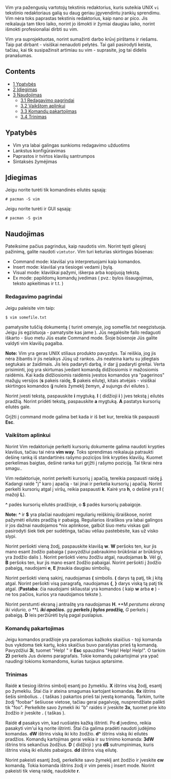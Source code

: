 Vim yra pažengusių vartotojų tekstinis redaktorius, kuris suteikia UNIX `vi` tekstinio redaktoriaus galią su daug geriau įgyvendintu įrankių sprendimu. Vim nėra toks paprastas tekstinis redaktorius, kaip nano ar pico. Jis reikalauja tam tikro laiko, norint jo išmokti ir žymiai daugiau laiko, norint išmokti profesionaliai dirbti su vim.

Vim yra suprojektuotas, norint sumažinti darbo krūvį pirštams ir riešams. Taip pat dirbant - visiškai nenaudoti pelytės. Tai gali pasirodyti keista, tačiau, kai tik susipažinsit artimiau su vim - suprasite, jog tai didelis pranašumas.

## Contents

*   [1 Ypatybės](#Ypatyb.C4.97s)
*   [2 Įdiegimas](#.C4.AEdiegimas)
*   [3 Naudojimas](#Naudojimas)
    *   [3.1 Redagavimo pagrindai](#Redagavimo_pagrindai)
    *   [3.2 Vaikštom aplinkui](#Vaik.C5.A1tom_aplinkui)
    *   [3.3 Komandų pakartojimas](#Komand.C5.B3_pakartojimas)
    *   [3.4 Trinimas](#Trinimas)

## Ypatybės

*   Vim yra labai galingas sunkioms redagavimo užduotims
*   Lankstus konfigūravimas
*   Paprastos ir tvirtos klavišų santrumpos
*   Sintaksės žymėjimas

## Įdiegimas

Jeigu norite turėti tik komandinės eilutės sąsają:

```
# pacman -S vim

```

Jeigu norite turėti ir GUI sąsają:

```
# pacman -S gvim

```

## Naudojimas

Pateiksime pačius pagrindus, kaip naudotis vim. Norint tęsti gilesnį pažinimą, galite naudoti `vimtutor`. Vim turi keturias skirtingas būsenas:

*   Command mode: klavišai yra interpretuojami kaip komandos.
*   Insert mode: klavišai yra tiesiogei vedami į bylą.
*   Visual mode: klaviškai pažymi, iškerpa arba kopijuoją tekstą.
*   Ex mode: papildomų komandų įvedimas ( pvz.: bylos išsaugojimas, teksto apkeitimas ir t.t. )

### Redagavimo pagrindai

Jeigu paleisite vim taip:

```
$ vim somefile.txt

```

pamatysite tuščią dokumentą ( turint omenyje, jog somefile.txt neegzistuoja. Jeigu jis egzistuoja - pamatysite kas jame ). Jūs negalėsite failo redaguoti iškarto - šiuo metu Jūs esate Command mode. Šioje būsenoje Jūs galite valdyti vim klavišų pagalba.

**Note:** Vim yra geras UNIX stiliaus produkto pavyzdys. Tai reiškia, jog jis nėra žibantis ir jis nelaikys Jūsų už rankos. Jis neateina kartu su įdiegtais segtukais ar žaidimais. Jis leis padaryti darbą, ir dar jį padaryti greitai. Verta prisiminti, jog yra skirtumas įvedant komandą didžiosiomis ir mažosiomis raidėmis. Kai kada didžiosiomis raidėmis įvestos komandos yra "pagerinos" mažųjų versijos (**s** pakeis raidę, **S** pakeis eilutę), kitais atvėjais - visiškai skirtingos komandos (**j** nuleis žymeklį žemyn, **J** sujungs dvi eilutes ).

Norint įvesti tekstą, paspauskite **i** mygtuką. **I** ( didžioji **i** ) įves tekstą į eilutės pradžią. Norint pridėti tekstą, paspauskite **a** mygtuką. **A** pastatys kursorių eilutės gale.

Grįžti į command mode galima bet kada ir iš bet kur, tereikia tik paspausti **Esc**.

### Vaikštom aplinkui

Norint Vim redaktoriuje perkelti kursorių dokumente galima naudoti krypties klavišus, tačiau tai nėra **vim way**. Toks sprendimas reikalauja patraukti dešinę ranką iš standartinės rašymo pozicijos link krypties klavišų. Kuomet perkelimas baigtas, dešinė ranka turi grįžti į rašymo poziciją. Tai tikrai nėra smagu..

Vim redaktoriuje, norint perkelti kursorių į apačią, tereikia paspausti raidę **j**. Kadangi raidė "j" karo į apačią - tai jinai ir perkelia kursorių į apačią. Norint perkelti kursorių atgal į viršų, reikia paspausti **k**. Kairė yra **h**, o dešinė yra **l** ( mažoji **L**).

**^** padės kursorių eilutės pradžioje, o **$** padės kursorių pabaigoje.

**Note:** **^** ir **$** yra plačiai naudojami reguliarių reiškinių išraiškose, norint pažymėti eilutės pradžią ir pabaigą. Reguliarios išraiškos yra labai galingos ir jos dažnai naudojamos *nix aplinkose, galbūt šiuo metu viskas gali pasirodyti šiek tiek per sudėtinga, tačiau vėliau pastebėsite, kas už visko slypi.

Norint peršokti vieną žodį, paspauskite klavišą **w**. **W** peršoks ten, kur jis mano esant žodžio pabaiga ( pavyzdžiui pabraukimo brūkšniai ar brūkšnys yra žodžio dalis ). Norint peršokti vienu žodžiu atgal, naudojamas **b**. Vėl gi, **B** peršoks ten, kur jis mano esant žodžio pabaigai. Norint peršokti į žodžio pabaigą, naudojami **e**, **E** įtraukia daugiau simbolių.

Norint peršokti vieną sakinį, naudojamas **(** simbolis. **(** darys tą patį, tik į kitą atgal. Norint peršokti visą paragrafą, naudojamas **{**, **}** darys viską tą patį tik atgal. (**Pastaba**: čia naudojami skliaustai yra komandos ( kaip **w** arba **e** ) - ne tos pačios, kurios yra naudojamos tekste ).

Norint perstumti ekraną į antraštę yra naudojamas **H**. **M _perstums ekraną iki vidurio, o_ **_L **iki apačios.** gg **perkels į bylos pradžią,** G_ perkels į pabaigą. **<ctrl>D** leis peržiūrėti bylą pagal puslapius.

### Komandų pakartojimas

Jeigu komandos pradžioje yra parašomas kažkoks skaičius - toji komanda bus vykdoma tiek kartų, koks skaičius buvo parašytas prieš tą komandą. Pavyzdžiui **3i**, tuomet "Help! " ir **Esc** spauzdins "Help! Help! Help!". O tarkim **2}** perkels Jus dviems paragrafais. Tokie komandų pakartojimai yra ypač naudingi tokioms komandoms, kurias tuojaus aptarsime.

### Trinimas

Raidė **x** tiesiog ištrins simbolį esantį po žymekliu. **X** ištrins visą žodį, esantį po žymekliu. Štai čia ir ateina smagumas kartojant komandas. **6x** ištrins šešis simbolius. **.** ( taškas ) pakartos prieš tai įvestą komandą. Tarkim, turite žodį "foobar" šešiuose vietose, tačiau gerai pagalvoję, nusprendžiate palikti tik "foo". Perkelkite savo žymekli iki "b" raidės ir įveskite **3x**, tuomet prie kito žodžio ir įveskite **.** ( taškas ).

Raidė **d** pasakys vim, kad ruošiatės kažką ištrinti. Po **d** įvedimo, reikia pasakyti vim'ui ką norite ištrinti. Štai čia galima pradėti naudoti judėjimo komandas. **dW** ištrins viską iki kito žodžio. **d^** ištrins viską iki eilutės pradžios. Komandų kartojimas gerai veikia ir su trinimo komanda: **3dW** ištrins tris sekančius žodžius. **D** ( didžioji ) yra **d$** sutrumpinimas, kuris ištrins viską iki eilutės pabaigos. **dd** ištrins visą eilutę.

Norint pakeisti esantį žodį, perkelkite savo žymeklį ant žodžio ir įveskite **cw** komandą. Tokia komanda ištrins žodį ir vim pereis į insert mode. Norint pakeisti tik vieną raidę, naudokite **r**.